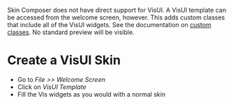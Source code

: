 Skin Composer does not have direct support for VisUI. A VisUI template can be accessed from the welcome screen, however. This adds custom classes that include all of the VisUI widgets. See the documentation on [custom classes](https://github.com/raeleus/skin-composer/wiki/Custom-Classes). No standard preview will be visible.

# Create a VisUI Skin

* Go to *File >> Welcome Screen*
* Click on *VisUI Template*
* Fill the Vis widgets as you would with a normal skin